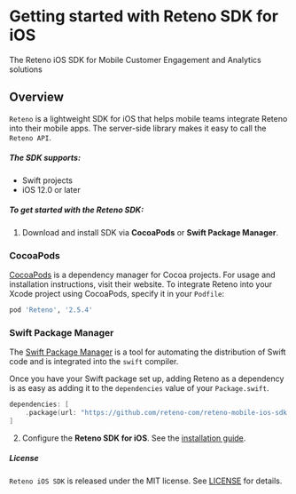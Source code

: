 # Getting started with Reteno SDK for iOS

The Reteno iOS SDK for Mobile Customer Engagement and Analytics solutions

## Overview

`Reteno` is a lightweight SDK for iOS that helps mobile teams integrate Reteno into their mobile apps. The server-side library makes it easy to call the `Reteno API`.

##### The SDK supports:

- Swift projects
- iOS 12.0 or later

##### To get started with the  Reteno SDK:

1. Download and install SDK via **CocoaPods** or **Swift Package Manager**.

### CocoaPods

[CocoaPods](https://cocoapods.org) is a dependency manager for Cocoa projects. For usage and installation instructions, visit their website. To integrate Reteno into your Xcode project using CocoaPods, specify it in your `Podfile`:

```ruby
pod 'Reteno', '2.5.4'
```

### Swift Package Manager

The [Swift Package Manager](https://swift.org/package-manager/) is a tool for automating the distribution of Swift code and is integrated into the `swift` compiler. 

Once you have your Swift package set up, adding Reteno as a dependency is as easy as adding it to the `dependencies` value of your `Package.swift`.

```swift
dependencies: [
    .package(url: "https://github.com/reteno-com/reteno-mobile-ios-sdk.git", .upToNextMajor(from: "2.5.4"))
]
```

2. Configure the **Reteno SDK for iOS**. See the [installation guide](https://docs.reteno.com/reference/ios#setting-up-the-sdk).

##### License

`Reteno iOS SDK` is released under the MIT license. See [LICENSE](https://github.com/reteno-com/reteno-mobile-ios-sdk/blob/main/LICENSE) for details.
